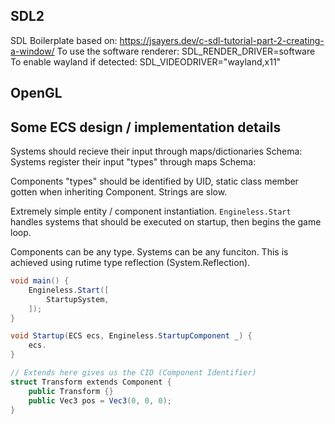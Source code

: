 ## SDL2
SDL Boilerplate based on: https://jsayers.dev/c-sdl-tutorial-part-2-creating-a-window/
To use the software renderer: SDL_RENDER_DRIVER=software
To enable wayland if detected: SDL_VIDEODRIVER="wayland,x11"

## OpenGL

## Some ECS design / implementation details
Systems should recieve their input through maps/dictionaries
    Schema:
Systems register their input "types" through maps
    Schema:
    
Components "types" should be identified by UID, static class member gotten
when inheriting Component. Strings are slow.


Extremely simple entity / component instantiation.
`Engineless.Start` handles systems that should be executed on startup, then
begins the game loop.

Components can be any type.
Systems can be any funciton.
This is achieved using rutime type reflection (System.Reflection).

```cs
void main() {
    Engineless.Start([
        StartupSystem,
    ]);
}

void Startup(ECS ecs, Engineless.StartupComponent _) {
    ecs.
}

// Extends here gives us the CID (Component Identifier)
struct Transform extends Component {
    public Transform {}
    public Vec3 pos = Vec3(0, 0, 0);
}

```

